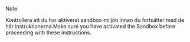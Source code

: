 > [!NOTE]
> <span data-ttu-id="038f9-101">Kontrollera att du har aktiverat sandbox-miljön innan du fortsätter med de här instruktionerna.</span><span class="sxs-lookup"><span data-stu-id="038f9-101">Make sure you have activated the Sandbox before proceeding with these instructions.</span></span>